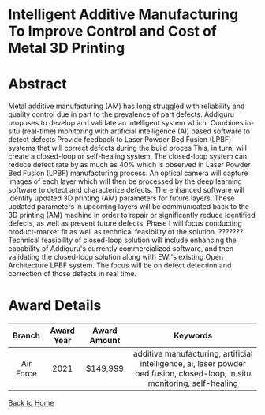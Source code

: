 
Intelligent Additive Manufacturing To Improve Control and Cost of Metal 3D Printing
===================================================================================

# Abstract


Metal additive manufacturing (AM) has long struggled with reliability and quality control due in part to the prevalence of part defects. Addiguru proposes to develop and validate an intelligent system which  Combines in-situ (real-time) monitoring with artificial intelligence (AI) based software to detect defects Provide feedback to Laser Powder Bed Fusion (LPBF) systems that will correct defects during the build proces This, in turn, will create a closed-loop or self-healing system. The closed-loop system can reduce defect rate by as much as 40% which is observed in Laser Powder Bed Fusion (LPBF) manufacturing process. An optical camera will capture images of each layer which will then be processed by the deep learning software to detect and characterize defects. The enhanced software will identify updated 3D printing (AM) parameters for future layers. These updated parameters in upcoming layers will be communicated back to the 3D printing (AM) machine in order to repair or significantly reduce identified defects, as well as prevent future defects. Phase I will focus conducting product-market fit as well as technical feasibility of the solution. ???????Technical feasibility of closed-loop solution will include enhancing the capability of Addiguru's currently commercialized software, and then validating the closed-loop solution along with EWI's existing Open Architecture LPBF system. The focus will be on defect detection and correction of those defects in real time.  

# Award Details

|Branch|Award Year|Award Amount|Keywords|
| :---: | :---: | :---: | :---: |
|Air Force|2021|$149,999|additive manufacturing, artificial intelligence, ai, laser powder bed fusion, closed-loop, in situ monitoring, self-healing|
  
  


[Back to Home](https://github.com/chrischow/dod_sbir_awards/DJ/#1780)